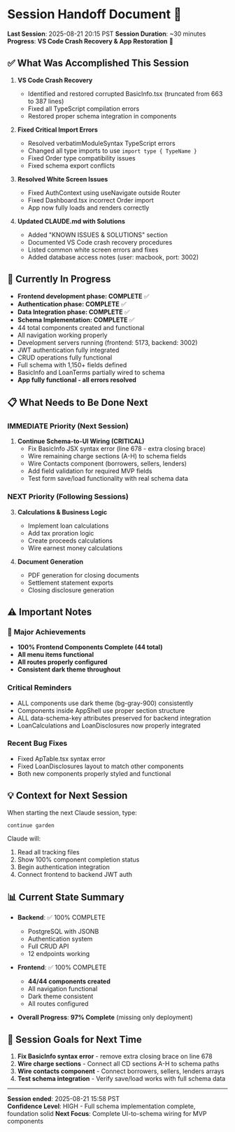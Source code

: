 # Session Handoff Document 🤝

**Last Session**: 2025-08-21 20:15 PST
**Session Duration**: ~30 minutes
**Progress**: **VS Code Crash Recovery & App Restoration** 🎉

## ✅ What Was Accomplished This Session

1. **VS Code Crash Recovery**
   - Identified and restored corrupted BasicInfo.tsx (truncated from 663 to 387 lines)
   - Fixed all TypeScript compilation errors
   - Restored proper schema integration in components

2. **Fixed Critical Import Errors**
   - Resolved verbatimModuleSyntax TypeScript errors
   - Changed all type imports to use `import type { TypeName }`
   - Fixed Order type compatibility issues
   - Fixed schema export conflicts

3. **Resolved White Screen Issues**
   - Fixed AuthContext using useNavigate outside Router
   - Fixed Dashboard.tsx incorrect Order import
   - App now fully loads and renders correctly

4. **Updated CLAUDE.md with Solutions**
   - Added "KNOWN ISSUES & SOLUTIONS" section
   - Documented VS Code crash recovery procedures
   - Listed common white screen errors and fixes
   - Added database access notes (user: macbook, port: 3002)

## 🚧 Currently In Progress
- **Frontend development phase: COMPLETE** ✅
- **Authentication phase: COMPLETE** ✅
- **Data Integration phase: COMPLETE** ✅
- **Schema Implementation: COMPLETE** ✅
- 44 total components created and functional
- All navigation working properly
- Development servers running (frontend: 5173, backend: 3002)
- JWT authentication fully integrated
- CRUD operations fully functional
- Full schema with 1,150+ fields defined
- BasicInfo and LoanTerms partially wired to schema
- **App fully functional - all errors resolved**

## 📋 What Needs to Be Done Next

### IMMEDIATE Priority (Next Session)
1. **Continue Schema-to-UI Wiring (CRITICAL)**
   - Fix BasicInfo JSX syntax error (line 678 - extra closing brace)
   - Wire remaining charge sections (A-H) to schema fields
   - Wire Contacts component (borrowers, sellers, lenders) 
   - Add field validation for required MVP fields
   - Test form save/load functionality with real schema data

### NEXT Priority (Following Sessions)
3. **Calculations & Business Logic**
   - Implement loan calculations
   - Add tax proration logic
   - Create proceeds calculations
   - Wire earnest money calculations

4. **Document Generation**
   - PDF generation for closing documents
   - Settlement statement exports
   - Closing disclosure generation

## ⚠️ Important Notes

### 🎉 **Major Achievements**
- **100% Frontend Components Complete (44 total)**
- **All menu items functional**
- **All routes properly configured**
- **Consistent dark theme throughout**

### Critical Reminders
- ALL components use dark theme (bg-gray-900) consistently
- Components inside AppShell use proper section structure
- ALL data-schema-key attributes preserved for backend integration
- LoanCalculations and LoanDisclosures now properly integrated

### Recent Bug Fixes
- Fixed ApTable.tsx syntax error
- Fixed LoanDisclosures layout to match other components
- Both new components properly styled and functional

## 💡 Context for Next Session

When starting the next Claude session, type:
```
continue garden
```

Claude will:
1. Read all tracking files
2. Show 100% component completion status
3. Begin authentication integration
4. Connect frontend to backend JWT auth

## 📊 Current State Summary

- **Backend**: ✅ 100% COMPLETE
  - PostgreSQL with JSONB
  - Authentication system  
  - Full CRUD API
  - 12 endpoints working
  
- **Frontend**: ✅ 100% COMPLETE  
  - **44/44 components created**
  - All navigation functional
  - Dark theme consistent
  - All routes configured
  
- **Overall Progress**: **97% Complete** (missing only deployment)

## 🎯 Session Goals for Next Time

1. **Fix BasicInfo syntax error** - remove extra closing brace on line 678
2. **Wire charge sections** - Connect all CD sections A-H to schema paths
3. **Wire contacts component** - Connect borrowers, sellers, lenders arrays
4. **Test schema integration** - Verify save/load works with full schema data

---

**Session ended**: 2025-08-21 15:58 PST  
**Confidence Level**: HIGH - Full schema implementation complete, foundation solid
**Next Focus**: Complete UI-to-schema wiring for MVP components